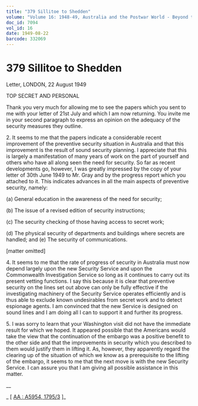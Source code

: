 ```yaml
---
title: "379 Sillitoe to Shedden"
volume: "Volume 16: 1948-49, Australia and the Postwar World - Beyond the Region"
doc_id: 7094
vol_id: 16
date: 1949-08-22
barcode: 332069
---
```


# 379 Sillitoe to Shedden

Letter, LONDON, 22 August 1949

TOP SECRET AND PERSONAL

Thank you very much for allowing me to see the papers which you sent to me with your letter of 21st July and which I am now returning. You invite me in your second paragraph to express an opinion on the adequacy of the security measures they outline.

2\. It seems to me that the papers indicate a considerable recent improvement of the preventive security situation in Australia and that this improvement is the result of sound security planning. I appreciate that this is largely a manifestation of many years of work on the part of yourself and others who have all along seen the need for security. So far as recent developments go, however, I was greatly impressed by the copy of your letter of 30th June 1949 to Mr. Gray and by the progress report which you attached to it. This indicates advances in all the main aspects of preventive security, namely:

(a) General education in the awareness of the need for security;

(b) The issue of a revised edition of security instructions;

(c) The security checking of those having access to secret work;

(d) The physical security of departments and buildings where secrets are handled; and (e) The security of communications.

[matter omitted]

4\. It seems to me that the rate of progress of security in Australia must now depend largely upon the new Security Service and upon the Commonwealth Investigation Service so long as it continues to carry out its present vetting functions. I say this because it is clear that preventive security on the lines set out above can only be fully effective if the investigating machinery of the Security Service operates efficiently and is thus able to exclude known undesirables from secret work and to detect espionage agents. I am convinced that the new Service is designed on sound lines and I am doing all I can to support it and further its progress.

5\. I was sorry to learn that your Washington visit did not have the immediate result for which we hoped. It appeared possible that the Americans would take the view that the continuation of the embargo was a positive benefit to the other side and that the improvements in security which you described to them would justify them in lifting it. As, however, they apparently regard the clearing up of the situation of which we know as a prerequisite to the lifting of the embargo, it seems to me that the next move is with the new Security Service. I can assure you that I am giving all possible assistance in this matter.

__

_ [ [AA : A5954, 1795/3](http://www.naa.gov.au/cgi-bin/Search?O=I&Number=332069) ]_
